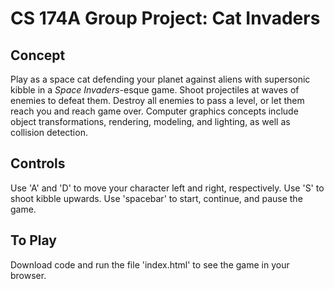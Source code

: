 # CS 174A Group Project: Cat Invaders
## Concept
Play as a space cat defending your planet against aliens with supersonic kibble in a *Space Invaders*-esque game. Shoot projectiles at waves of enemies to defeat them. Destroy all enemies to pass a level, or let them reach you and reach game over. Computer graphics concepts include object transformations, rendering, modeling, and lighting, as well as collision detection. 

## Controls
Use 'A' and 'D' to move your character left and right, respectively. Use 'S' to shoot kibble upwards. Use 'spacebar' to start, continue, and pause the game. 

## To Play
Download code and run the file 'index.html' to see the game in your browser. 
